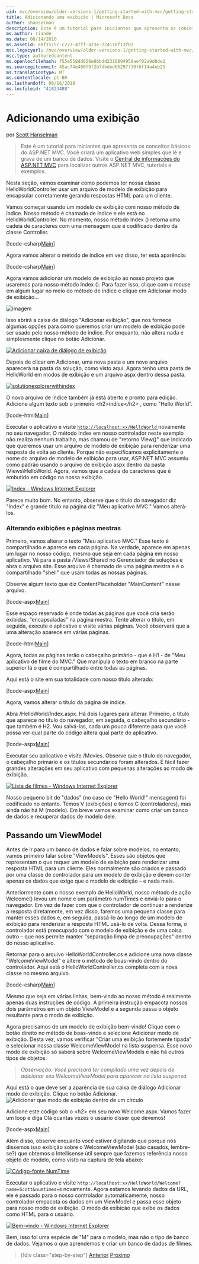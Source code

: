 ```yaml
---
uid: mvc/overview/older-versions-1/getting-started-with-mvc/getting-started-with-mvc-part3
title: Adicionando uma exibição | Microsoft Docs
author: shanselman
description: Este é um tutorial para iniciantes que apresenta os conceitos básicos do ASP.NET MVC. Crie um aplicativo web simples que lê e grava de um banco de dados.
ms.author: riande
ms.date: 08/14/2010
ms.assetid: e8f1515c-c277-47ff-a23e-224118f13f02
msc.legacyurl: /mvc/overview/older-versions-1/getting-started-with-mvc/getting-started-with-mvc-part3
msc.type: authoredcontent
ms.openlocfilehash: f55e558dd056e86bdd2310894959aef02a9d8de2
ms.sourcegitcommit: 45ac74e400f9f2b7dbded66297730f6f14a4eb25
ms.translationtype: MT
ms.contentlocale: pt-BR
ms.lasthandoff: 08/16/2018
ms.locfileid: "41823488"
---
```

<a name="adding-a-view"></a>Adicionando uma exibição
====================
por [Scott Hanselman](https://github.com/shanselman)

> Este é um tutorial para iniciantes que apresenta os conceitos básicos do ASP.NET MVC. Você criará um aplicativo web simples que lê e grava de um banco de dados. Visite o [Central de informações do ASP.NET MVC](../../../index.md) para localizar outros ASP.NET MVC, tutoriais e exemplos.


Nesta seção, vamos examinar como podemos ter nossa classe HelloWorldController usar um arquivo de modelo de exibição para encapsular corretamente gerando respostas HTML para um cliente.

Vamos começar usando um modelo de exibição com nosso método de índice. Nosso método é chamado de índice e ele está no HelloWorldController. No momento, nosso método Index () retorna uma cadeia de caracteres com uma mensagem que é codificado dentro da classe Controller.

[!code-csharp[Main](getting-started-with-mvc-part3/samples/sample1.cs)]

Agora vamos alterar o método de índice em vez disso, ter esta aparência:

[!code-csharp[Main](getting-started-with-mvc-part3/samples/sample2.cs)]

Agora vamos adicionar um modelo de exibição ao nosso projeto que usaremos para nosso método Index (). Para fazer isso, clique com o mouse em algum lugar no meio do método de índice e clique em Adicionar modo de exibição...

![imagem](getting-started-with-mvc-part3/_static/image1.png)

Isso abrirá a caixa de diálogo "Adicionar exibição", que nos fornece algumas opções para como queremos criar um modelo de exibição pode ser usado pelo nosso método de índice. Por enquanto, não altera nada e simplesmente clique no botão Adicionar.

[![Adicionar caixa de diálogo de exibição](getting-started-with-mvc-part3/_static/image3.png)](getting-started-with-mvc-part3/_static/image2.png)

Depois de clicar em Adicionar, uma nova pasta e um novo arquivo aparecerá na pasta da solução, como visto aqui. Agora tenho uma pasta de HelloWorld em modos de exibição e um arquivo aspx dentro dessa pasta.

[![solutionexplorerwithindex](getting-started-with-mvc-part3/_static/image5.png)](getting-started-with-mvc-part3/_static/image4.png)

O novo arquivo de índice também já está aberto e pronto para edição. Adicione algum texto sob o primeiro &lt;h2&gt;índice&lt;/h2&gt; , como "Hello World".

[!code-html[Main](getting-started-with-mvc-part3/samples/sample3.html)]

Executar o aplicativo e visite [ `http://localhost:xx/HelloWorld` ](http://localhostxx) novamente no seu navegador. O método Index em nosso controlador neste exemplo não realiza nenhum trabalho, mas chamou de "retorno View()" que indicado que queremos usar um arquivo de modelo de exibição para renderizar uma resposta de volta ao cliente. Porque não especificamos explicitamente o nome do arquivo de modelo de exibição para usar, ASP.NET MVC assumiu como padrão usando o arquivo de exibição aspx dentro da pasta \Views\HelloWorld. Agora, vemos que a cadeia de caracteres que é embutido em código na nossa exibição.

[![Index - Windows Internet Explorer](getting-started-with-mvc-part3/_static/image7.png)](getting-started-with-mvc-part3/_static/image6.png)

Parece muito bom. No entanto, observe que o título do navegador diz "Index" e grande título na página diz "Meu aplicativo MVC." Vamos alterá-los.

### <a name="changing-views-and-master-pages"></a>Alterando exibições e páginas mestras

Primeiro, vamos alterar o texto "Meu aplicativo MVC." Esse texto é compartilhado e aparece em cada página. Na verdade, aparece em apenas um lugar no nosso código, mesmo que seja em cada página em nosso aplicativo. Vá para a pasta /Views/Shared no Gerenciador de soluções e abra o arquivo site. Esse arquivo é chamado de uma página mestra e é o compartilhado "shell" que usam todas as nossas páginas.

Observe algum texto que diz ContentPlaceholder "MainContent" nesse arquivo.

[!code-aspx[Main](getting-started-with-mvc-part3/samples/sample4.aspx)]

Esse espaço reservado é onde todas as páginas que você cria serão exibidas, "encapsuladas" na página mestra. Tente alterar o título, em seguida, execute o aplicativo e visite várias páginas. Você observará que a uma alteração aparece em várias páginas.

[!code-html[Main](getting-started-with-mvc-part3/samples/sample5.html)]

Agora, todas as páginas terão o cabeçalho primário - que é H1 - de "Meu aplicativo de filme do MVC." Que manipula o texto em branco na parte superior lá o que é compartilhado entre todas as páginas.

Aqui está o site em sua totalidade com nosso título alterado:

[!code-aspx[Main](getting-started-with-mvc-part3/samples/sample6.aspx)]

Agora, vamos alterar o título da página de índice.

Abra /HelloWorld/Index.aspx. Há dois lugares para alterar. Primeiro, o título que aparece no título do navegador, em seguida, o cabeçalho secundário - que também é H2. Vou salvá-las, cada um pouco diferente para que você possa ver qual parte do código altera qual parte do aplicativo.

[!code-aspx[Main](getting-started-with-mvc-part3/samples/sample7.aspx)]

Executar seu aplicativo e visite /Movies. Observe que o título do navegador, o cabeçalho primário e os títulos secundários foram alterados. É fácil fazer grandes alterações em seu aplicativo com pequenas alterações ao modo de exibição.

[![Lista de filmes - Windows Internet Explorer](getting-started-with-mvc-part3/_static/image9.png)](getting-started-with-mvc-part3/_static/image8.png)

Nosso pequeno bit de "dados" (no caso de "Hello World!" mensagem) foi codificado no entanto. Temos V (exibições) e temos C (controladores), mas ainda não há M (modelo). Em breve vamos examinar como criar um banco de dados e recuperar dados de modelo dele.

## <a name="passing-a-viewmodel"></a>Passando um ViewModel

Antes de ir para um banco de dados e falar sobre modelos, no entanto, vamos primeiro falar sobre "ViewModels". Esses são objetos que representam o que requer um modelo de exibição para renderizar uma resposta HTML para um cliente. Eles normalmente são criados e passado por uma classe de controlador para um modelo de exibição e devem conter apenas os dados que exige que o modelo de exibição – e nada mais.

Anteriormente com o nosso exemplo de HelloWorld, nosso método de ação Welcome() levou um nome e um parâmetro numTimes e enviá-lo para o navegador. Em vez de fazer com que o controlador de continuar a renderize a resposta diretamente, em vez disso, faremos uma pequena classe para manter esses dados e, em seguida, passá-lo ao longo de um modelo de exibição para renderizar a resposta HTML usá-lo de volta. Dessa forma, o controlador está preocupado com o modelo de exibição e de uma coisa outro – que nos permite manter "separação limpa de preocupações" dentro do nosso aplicativo.

Retornar para o arquivo HelloWorldController.cs e adicione uma nova classe "WelcomeViewModel" e altere o método de boas-vindo dentro do controlador. Aqui está o HelloWorldController.cs completa com a nova classe no mesmo arquivo.

[!code-csharp[Main](getting-started-with-mvc-part3/samples/sample8.cs)]

Mesmo que seja em várias linhas, bem-vindo ao nosso método é realmente apenas duas instruções de código. A primeira instrução empacota nossos dois parâmetros em um objeto ViewModel e a segunda passa o objeto resultante para o modo de exibição.

Agora precisamos de um modelo de exibição bem-vindo! Clique com o botão direito no método de boas-vindo e selecione Adicionar modo de exibição. Desta vez, vamos verificar "Criar uma exibição fortemente tipada" e selecionar nossa classe WelcomeViewModel na lista suspensa. Esse novo modo de exibição só saberá sobre WelcomeViewModels e não há outros tipos de objetos.

> *Observação: Você precisará ter compilado uma vez depois de adicionar seu WelcomeViewModel para aparecer na lista suspensa.*


Aqui está o que deve ser a aparência de sua caixa de diálogo Adicionar modo de exibição. Clique no botão Adicionar. ![Adicionar que modo de exibição dentro de um círculo](getting-started-with-mvc-part3/_static/image10.png)

Adicione este código sob o &lt;h2&gt; em seu novo Welcome.aspx. Vamos fazer um loop e diga Olá quantas vezes o usuário disser que devemos!

[!code-aspx[Main](getting-started-with-mvc-part3/samples/sample9.aspx)]

Além disso, observe enquanto você estiver digitando que porque nós dissemos isso exibição sobre o WelcomeViewModel (são casados, lembre-se?) que obtemos o Intellisense útil sempre que fazemos referência nosso objeto de modelo, como visto na captura de tela abaixo:

[![Código-fonte NumTime](getting-started-with-mvc-part3/_static/image12.png)](getting-started-with-mvc-part3/_static/image11.png)

Executar o aplicativo e visite `http://localhost:xx/HelloWorld/Welcome?name=Scott&numtimes=4` novamente. Agora estamos levando dados da URL, ele é passado para o nosso controlador automaticamente, nosso controlador empacota os dados em um ViewModel e passa esse objeto para nosso modo de exibição. O modo de exibição que exibe os dados como HTML para o usuário.

[![Bem-vindo - Windows Internet Explorer](getting-started-with-mvc-part3/_static/image14.png)](getting-started-with-mvc-part3/_static/image13.png)

Bem, isso foi uma espécie de "M" para o modelo, mas não o tipo de banco de dados. Vejamos o que aprendemos e criar um banco de dados de filmes.

> [!div class="step-by-step"]
> [Anterior](getting-started-with-mvc-part2.md)
> [Próximo](getting-started-with-mvc-part4.md)
